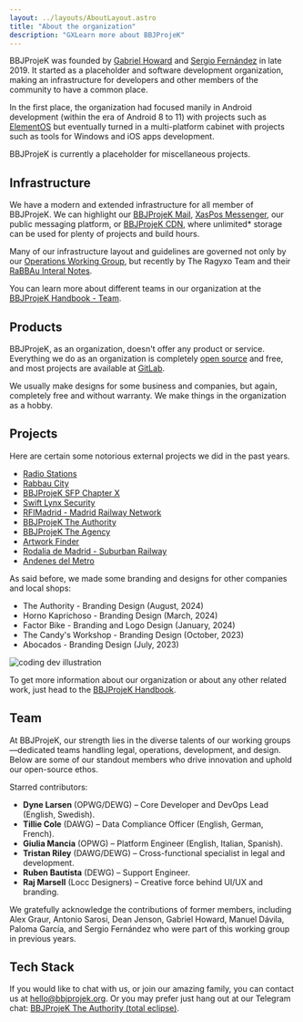 ```yaml
---
layout: ../layouts/AboutLayout.astro
title: "About the organization"
description: "GXLearn more about BBJProjeK"
---
```


BBJProjeK was founded by <a href="https://github.com/thegabrielhoward">Gabriel Howard</a> and <a href="https://sergio.bbjprojek.org">Sergio Fernández</a> in late 2019. It started as a placeholder and software development organization, making an infrastructure for developers and other members of the community to have a common place.

In the first place, the organization had focused manily in Android development (within the era of Android 8 to 11) with projects such as <a href="https://wiki.bbjprojek.org/docs/category/elementos/">ElementOS</a> but eventually turned in a multi-platform cabinet with projects such as tools for Windows and iOS apps development.

BBJProjeK is currently a placeholder for miscellaneous projects.

## Infrastructure
We have a modern and extended infrastructure for all member of BBJProjeK. We can highlight our [BBJProjeK Mail](https://mail.bbjprojek.org/), [XasPos Messenger](https://cabinet.bbjprojek.org/xaspos/), our public messaging platform, or [BBJProjeK CDN](https://cdn.bbjprojek.org), where unlimited* storage can be used for plenty of projects and build hours.

Many of our infrastructure layout and guidelines are governed not only by our [Operations Working Group](https://wiki.bbjprojek.org/docs/team/operations-working-group/), but recently by The Ragyxo Team and their [RaBBAu Interal Notes](https://ragyxo.com/partners/rabbau-notes).

You can learn more about different teams in our organization at the [BBJProjeK Handbook - Team](https://wiki.bbjprojek.org/docs/team/).

## Products
BBJProjeK, as an organization, doesn't offer any product or service. Everything we do as an organization is completely <a href="https://git.bbjprojek.org">open source</a> and free, and most projects are available at <a href="https://git.bbjprojek.org">GitLab</a>.

We usually make designs for some business and companies, but again, completely free and without warranty. We make things in the organization as a hobby.

## Projects
Here are certain some notorious external projects we did in the past years.

- <a href="https://cabinet.bbjprojek.org/docs/authority/radio/">Radio Stations</a>
- <a href="https://wiki.bbjprojek.org/projects/rabbau-city/">Rabbau City</a>
- <a href="https://cabinet.bbjprojek.org/assets/sfp-chapter-x.pdf">BBJProjeK SFP Chapter X</a>
- <a href="https://cabinet.bbjprojek.org/xaspos/talk/2025/000610.html">Swift Lynx Security</a>
- <a href="https://wiki.bbjprojek.org/projects/rfi">RFIMadrid - Madrid Railway Network</a>
- <a href="https://cabinet.bbjprojek.org/docs/authority/">BBJProjeK The Authority</a>
- <a href="https://cabinet.bbjprojek.org/docs/agency/">BBJProjeK The Agency</a>
- <a href="https://wiki.bbjprojek.org/tools/artwork/">Artwork Finder</a>
- <a href="https://wiki.bbjprojek.org/projects/rodaliamadrid/">Rodalia de Madrid - Suburban Railway</a>
- <a href="https://wiki.bbjprojek.org/andenes/">Andenes del Metro</a>

As said before, we made some branding and designs for other companies and local shops:

- The Authority - Branding Design (August, 2024)
- Horno Kaprichoso - Branding Design (March, 2024)
- Factor Bike - Branding and Logo Design (January, 2024)
- The Candy's Workshop - Branding Design (October, 2023)
- Abocados - Branding Design (July, 2023)

<div>
  <img src="/assets/dev.svg" class="sm:w-1/2 mx-auto" alt="coding dev illustration">

To get more information about our organization or about any other related work, just head to the [BBJProjeK Handbook](https://wiki.bbjprojek.org).

## Team
At BBJProjeK, our strength lies in the diverse talents of our working groups—dedicated teams handling legal, operations, development, and design. Below are some of our standout members who drive innovation and uphold our open-source ethos.

Starred contributors:
- **Dyne Larsen** (OPWG/DEWG) – Core Developer and DevOps Lead (English, Swedish).
- **Tillie Cole** (DAWG) – Data Compliance Officer (English, German, French).
- **Giulia Mancia** (OPWG) – Platform Engineer (English, Italian, Spanish).
- **Tristan Riley** (DAWG/DEWG) – Cross-functional specialist in legal and development.
- **Ruben Bautista** (DEWG) – Support Engineer.
- **Raj Marsell** (Locc Designers) – Creative force behind UI/UX and branding.

We gratefully acknowledge the contributions of former members, including Alex Graur, Antonio Sarosi, Dean Jenson, Gabriel Howard, Manuel Dávila, Paloma García, and Sergio Fernández who were part of this working group in previous years.

## Tech Stack
If you would like to chat with us, or join our amazing family, you can contact us at [hello@bbjprojek.org](mailto:hello@bbjprojek.org). Or you may prefer just hang out at our Telegram chat: [BBJProjeK The Authority (total eclipse)](https://t.me/bbj_auth).

